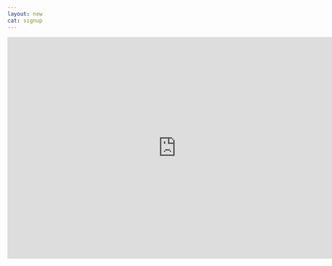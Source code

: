 ```yaml
---
layout: new
cat: signup
---
```

<div style="text-align: center;">
<iframe src="https://docs.google.com/forms/d/e/1FAIpQLSfYVE4wl_8_LY-7njLBV80fwLbOoK5daSvkXzDjSkOTTmmp1w/viewform?embedded=true" width="760" height="500" frameborder="0" marginheight="0" marginwidth="0">Loading...</iframe> </div>
